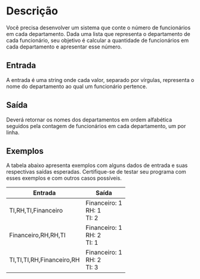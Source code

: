 # Descrição
Você precisa desenvolver um sistema que conte o número de funcionários em cada departamento. Dada uma lista que representa o departamento de cada funcionário, seu objetivo é calcular a quantidade de funcionários em cada departamento e apresentar esse número.

## Entrada
A entrada é uma string onde cada valor, separado por vírgulas, representa o nome do departamento ao qual um funcionário pertence.

## Saída
Deverá retornar os nomes dos departamentos em ordem alfabética seguidos pela contagem de funcionários em cada departamento, um por linha.

## Exemplos
A tabela abaixo apresenta exemplos com alguns dados de entrada e suas respectivas saídas esperadas. Certifique-se de testar seu programa com esses exemplos e com outros casos possíveis.

| Entrada | Saída |
| ------- | ----- |
| TI,RH,TI,Financeiro | Financeiro: 1 <br> RH: 1 <br> TI: 2 |
| Financeiro,RH,RH,TI | Financeiro: 1 <br> RH: 2 <br> TI: 1 |
| TI,TI,TI,RH,Financeiro,RH | Financeiro: 1 <br> RH: 2 <br> TI: 3 |